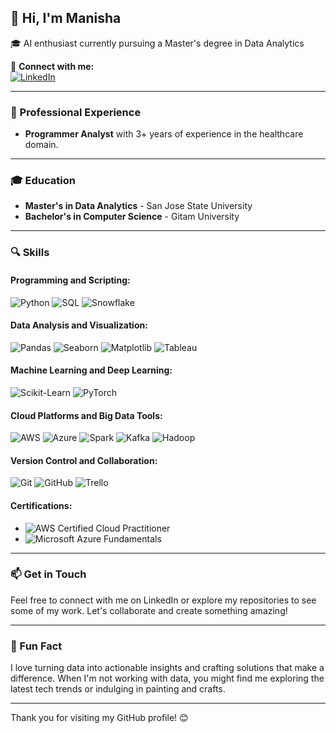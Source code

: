 ## 👋 Hi, I'm Manisha 

🎓 AI enthusiast currently pursuing a Master's degree in Data Analytics

🔗 **Connect with me:**  
[![LinkedIn](https://img.shields.io/badge/linkedin-%230077B5.svg?&style=for-the-badge&logo=linkedin&logoColor=white)](https://www.linkedin.com/in/manishalagisetty/)

---
### 💼 Professional Experience
- **Programmer Analyst** with 3+ years of experience in the healthcare domain.

---
### 🎓 Education
- **Master's in Data Analytics** - San Jose State University
- **Bachelor's in Computer Science** - Gitam University

---

### 🔍 Skills

#### **Programming and Scripting:**
![Python](https://img.shields.io/badge/-Python-3776AB?style=flat&logo=python&logoColor=white) 
![SQL](https://img.shields.io/badge/-SQL-4479A1?style=flat&logo=MySQL&logoColor=white) 
![Snowflake](https://img.shields.io/badge/-Snowflake-29B5E8?style=flat&logo=snowflake&logoColor=white)

#### **Data Analysis and Visualization:**
![Pandas](https://img.shields.io/badge/-Pandas-150458?style=flat&logo=pandas&logoColor=white) 
![Seaborn](https://img.shields.io/badge/-Seaborn-3776AB?style=flat&logo=seaborn&logoColor=white) 
![Matplotlib](https://img.shields.io/badge/-Matplotlib-013243?style=flat&logo=matplotlib&logoColor=white) 
![Tableau](https://img.shields.io/badge/-Tableau-E97627?style=flat&logo=tableau&logoColor=white)

#### **Machine Learning and Deep Learning:**
![Scikit-Learn](https://img.shields.io/badge/-ScikitLearn-F7931E?style=flat&logo=scikit-learn&logoColor=white) 
![PyTorch](https://img.shields.io/badge/-PyTorch-EE4C2C?style=flat&logo=PyTorch&logoColor=white) 

#### **Cloud Platforms and Big Data Tools:**
![AWS](https://img.shields.io/badge/-AWS-232F3E?style=flat&logo=amazon-aws&logoColor=white) 
![Azure](https://img.shields.io/badge/-Azure-0078D4?style=flat&logo=microsoft-azure&logoColor=white) 
![Spark](https://img.shields.io/badge/-Spark-E25A1C?style=flat&logo=apachespark&logoColor=white) 
![Kafka](https://img.shields.io/badge/-Kafka-231F20?style=flat&logo=apachekafka&logoColor=white) 
![Hadoop](https://img.shields.io/badge/-Hadoop-66CCFF?style=flat&logo=apachehadoop&logoColor=black) 

#### **Version Control and Collaboration:**
![Git](https://img.shields.io/badge/-Git-F05032?style=flat&logo=git&logoColor=white) 
![GitHub](https://img.shields.io/badge/-GitHub-181717?style=flat&logo=github&logoColor=white) 
![Trello](https://img.shields.io/badge/-Trello-0079BF?style=flat&logo=trello&logoColor=white) 

#### **Certifications:**
- ![AWS Certified Cloud Practitioner](https://img.shields.io/badge/-AWS%20Certified%20Cloud%20Practitioner-232F3E?style=flat&logo=amazon-aws&logoColor=white)
- ![Microsoft Azure Fundamentals](https://img.shields.io/badge/-Microsoft%20Azure%20Fundamentals-0078D4?style=flat&logo=microsoft-azure&logoColor=white)

---

### 📫 Get in Touch
Feel free to connect with me on LinkedIn or explore my repositories to see some of my work. Let's collaborate and create something amazing!

---

### 🌟 Fun Fact
I love turning data into actionable insights and crafting solutions that make a difference. When I'm not working with data, you might find me exploring the latest tech trends or indulging in painting and crafts.

---

Thank you for visiting my GitHub profile! 😊
